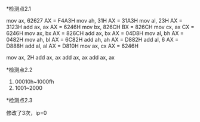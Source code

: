 *检测点2.1

mov ax, 62627	AX = F4A3H
mov ah, 31H	AX = 31A3H
mov al, 23H	AX = 3123H
add ax, ax	AX = 6246H
mov bx, 826CH	BX = 826CH
mov cx, ax	CX = 6246H
mov ax, bx	AX = 826CH
add ax, bx	AX = 04D8H
mov al, bh	AX = 0482H
mov ah, bl	AX = 6C82H
add ah, ah	AX = D882H
add al, 6	AX = D888H
add al, al	AX = D810H
mov ax, cx	AX = 6246H

mov ax, 2H
add ax, ax
add ax, ax
add ax, ax


*检测点2.2

1. 00010h~1000fh
2. 1001~2000


*检测点2.3

修改了3次，ip=0
